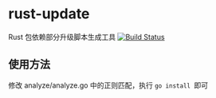 # rust-update
Rust 包依赖部分升级脚本生成工具
[![Build Status](https://travis-ci.com/123shang60/rust-update.svg?branch=main)](https://travis-ci.com/123shang60/rust-update)

## 使用方法

修改 analyze/analyze.go 中的正则匹配，执行 `go install `即可